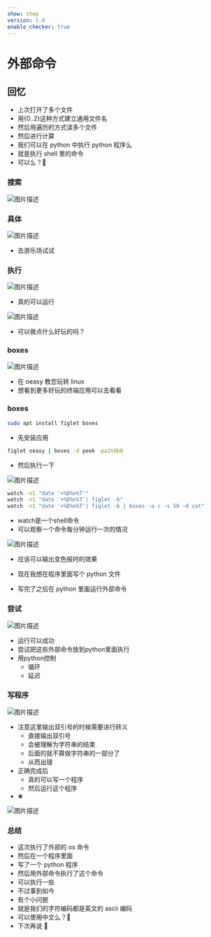```yaml
---
show: step
version: 1.0
enable_checker: true
---
```


# 外部命令

## 回忆

- 上次打开了多个文件
- 用{0..2}这种方式建立通用文件名
- 然后用遍历的方式读多个文件
- 然后进行计算
- 我们可以在 python 中执行 python 程序么
- 就是执行 shell 里的命令
- 可以么？🤔

### 搜索

![图片描述](https://doc.shiyanlou.com/courses/uid1190679-20210827-1630036970439)

### 具体

![图片描述](https://doc.shiyanlou.com/courses/uid1190679-20210827-1630037087154)

- 去游乐场试试

### 执行

![图片描述](https://doc.shiyanlou.com/courses/uid1190679-20210827-1630037227811)

- 真的可以运行

![图片描述](https://doc.shiyanlou.com/courses/uid1190679-20210827-1630037337656)

- 可以做点什么好玩的吗？

### boxes

![图片描述](https://doc.shiyanlou.com/courses/uid1190679-20210924-1632469083102)

- 在 oeasy 教您玩转 linux 
- 想看到更多好玩的终端应用可以去看看


### boxes
```bash
sudo apt install figlet boxes
```

- 先安装应用

```bash
figlet oeasy | boxes -d peek -pa2t0b0
```

- 然后执行一下

![图片描述](https://doc.shiyanlou.com/courses/uid1190679-20220421-1650546470161)

```bash
watch -n1 "date '+%D%n%T'"
watch -n1 "date '+%D%n%T'| figlet -k"
watch -n1 "date '+%D%n%T'| figlet -k | boxes -a c -s 59 -d cat"
```

- watch是一个shell命令
- 可以观察一个命令每分钟运行一次的情况

![图片描述](https://doc.shiyanlou.com/courses/uid1190679-20220421-1650546522942)

- 应该可以输出变色报时的效果

- 现在我想在程序里面写个 python 文件
- 写完了之后在 python 里面运行外部命令

### 尝试

![图片描述](https://doc.shiyanlou.com/courses/uid1190679-20210827-1630037538773)

- 运行可以成功
- 尝试把这些外部命令放到python里面执行
- 用python控制
	- 循环
	- 延迟

### 写程序

![图片描述](https://doc.shiyanlou.com/courses/uid1190679-20210827-1630037896375)

- 注意这里输出双引号的时候需要进行转义
	- 直接输出双引号
	- 会被理解为字符串的结束
	- 后面的就不算做字符串的一部分了
	- 从而出错
- 正确完成后
	- 真的可以写一个程序
	- 然后运行这个程序
- ❀

![图片描述](https://doc.shiyanlou.com/courses/uid1190679-20210827-1630037979704)

### 总结

- 这次执行了外部的 os 命令
- 然后在一个程序里面
- 写了一个 python 程序
- 然后用外部命令执行了这个命令
- 可以执行一些
- 不过事到如今
- 有个小问题
- 就是我们的字符编码都是英文的 ascii 编码
- 可以使用中文么？🤔
- 下次再说 👋
